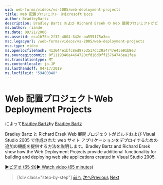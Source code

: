 ```yaml
---
uid: web-forms/videos/vs-2005/web-deployment-projects
title: Web 配置プロジェクト |Microsoft Docs
author: BradleyBartz
description: Bradley Bartz および Richard Ersek の Web 展開プロジェクトがビルドするための追加の機能を提供する方法が表示され、展開の web サイト アプリケーションを作成しています.
ms.author: riande
ms.date: 09/21/2006
ms.assetid: eca1b75a-2f32-4004-842e-aa555175a3ea
msc.legacyurl: /web-forms/videos/vs-2005/web-deployment-projects
msc.type: video
ms.openlocfilehash: 413644e1bfc8ed9753517dc29a4747e43e91b8e3
ms.sourcegitcommit: 0f1119340e4464720cfd16d0ff15764746ea1fea
ms.translationtype: MT
ms.contentlocale: ja-JP
ms.lasthandoff: 04/17/2019
ms.locfileid: "59400348"
---
```

# <a name="web-deployment-projects"></a><span data-ttu-id="8ff6e-103">Web 配置プロジェクト</span><span class="sxs-lookup"><span data-stu-id="8ff6e-103">Web Deployment Projects</span></span>

<span data-ttu-id="8ff6e-104">によって[Bradley Bartz](https://github.com/BradleyBartz)</span><span class="sxs-lookup"><span data-stu-id="8ff6e-104">by [Bradley Bartz](https://github.com/BradleyBartz)</span></span>

<span data-ttu-id="8ff6e-105">Bradley Bartz と Richard Ersek Web 展開プロジェクトがビルドおよび Visual Studio 2005 で作成された web サイト アプリケーションをデプロイするための追加の機能を提供する方法を説明します。</span><span class="sxs-lookup"><span data-stu-id="8ff6e-105">Bradley Bartz and Richard Ersek show how the Web Deployment Projects provide additional functionality for building and deploying web site applications created in Visual Studio 2005.</span></span>

[<span data-ttu-id="8ff6e-106">&#9654;ビデオ (65 分)</span><span class="sxs-lookup"><span data-stu-id="8ff6e-106">&#9654; Watch video (65 minutes)</span></span>](https://channel9.msdn.com/Blogs/ASP-NET-Site-Videos/web-deployment-projects)

> [!div class="step-by-step"]
> <span data-ttu-id="8ff6e-107">[前へ](how-do-i-enable-code-coverage-and-profiling-in-production-applications.md)
> [次へ](web-application-projects-web-deployment-projects.md)</span><span class="sxs-lookup"><span data-stu-id="8ff6e-107">[Previous](how-do-i-enable-code-coverage-and-profiling-in-production-applications.md)
[Next](web-application-projects-web-deployment-projects.md)</span></span>
